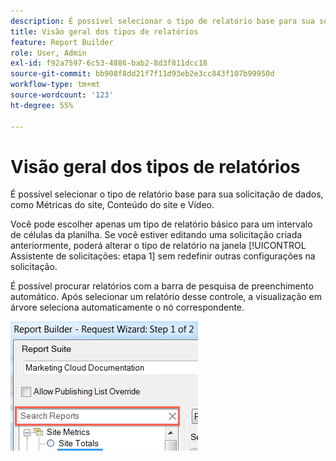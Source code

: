 ```yaml
---
description: É possível selecionar o tipo de relatório base para sua solicitação de dados, como Métricas do site, Conteúdo do site e Vídeo.
title: Visão geral dos tipos de relatórios
feature: Report Builder
role: User, Admin
exl-id: f92a7597-6c53-4886-bab2-8d3f811dcc18
source-git-commit: bb908f8dd21f7f11d93eb2e3cc843f107b99950d
workflow-type: tm+mt
source-wordcount: '123'
ht-degree: 55%

---
```


# Visão geral dos tipos de relatórios

É possível selecionar o tipo de relatório base para sua solicitação de dados, como Métricas do site, Conteúdo do site e Vídeo.

Você pode escolher apenas um tipo de relatório básico para um intervalo de células da planilha. Se você estiver editando uma solicitação criada anteriormente, poderá alterar o tipo de relatório na janela [!UICONTROL Assistente de solicitações: etapa 1] sem redefinir outras configurações na solicitação.

É possível procurar relatórios com a barra de pesquisa de preenchimento automático. Após selecionar um relatório desse controle, a visualização em árvore seleciona automaticamente o nó correspondente.

![Captura de tela mostrando o modo de exibição de árvore do Conjunto de Relatórios e o nó correspondente selecionado.](assets/search_reports.png)
